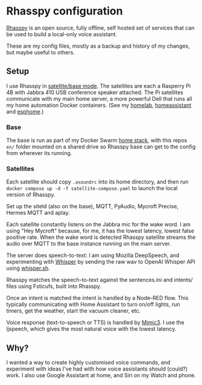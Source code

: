 # Rhasspy configuration

[Rhasspy](https://rhasspy.readthedocs.io/en/latest/) is an open source, fully offline, self hosted set of services that can be used to build a local-only voice assistant.

These are my config files, mostly as a backup and history of my changes, but maybe useful to others.


## Setup

I use Rhasspy in [satellite/base mode](https://rhasspy.readthedocs.io/en/latest/tutorials/#server-with-satellites). The satellites are each a Rasperry Pi 4B with Jabbra 410 USB conference speaker attached. The Pi satellites communicate with my main home server, a more powerful Dell that runs all my home automation Docker containers. (See my [homelab](https://github.com/dalehumby/homelab), [homeassistant](https://github.com/dalehumby/homeassistant-config) and [esphome](https://github.com/dalehumby/esphome).)

### Base

The base is run as part of my Docker Swarm [home stack](https://github.com/dalehumby/homelab/blob/master/home-stack.yaml), with this repos `en/` folder mounted on a shared drive so Rhasspy base can get to the config from wherever its running.

### Satellites

Each satellite should copy `.asoundrc` into its home directory, and then run `docker compose up -d -f satellite-compose.yaml` to launch the local version of Rhasspy. 

Set up the siteId (also on the base), MQTT, PyAudio, Mycroft Precise, Hermes MQTT and aplay.

Each satellite constantly listens on the Jabbra mic for the wake word. I am using "Hey Mycroft" because, for me, it has the lowest latency, lowest false positive rate. When the wake word is detected Rhasspy satellite streams the audio over MQTT to the base instance running on the main server.

The server does speech-to-text: I am using Mozilla DeepSpeech, and experimenting with [Whisper](https://openai.com/blog/whisper/) by sending the raw wav to OpenAI Whisper API using [whisper.sh](en/whisper.sh).

Rhasspy matches the speech-to-text against the sentences.ini and intents/ files using Fsticufs, built into Rhasspy.

Once an intent is matched the intent is handled by a Node-RED flow. This typically communicating with Home Assistant to turn on/off lights, run timers, get the weather, start the vacuum cleaner, etc.

Voice response (text-to-speech or TTS) is handled by [Mimic3](https://mycroft.ai/mimic-3/). I use the ljspeech, which gives the most natural voice with the lowest latency.


## Why?

I wanted a way to create highly customised voice commands, and experiment with ideas I've had with how voice assistants should (could?) work. I also use Google Assistant at home, and Siri on my Watch and phone.
